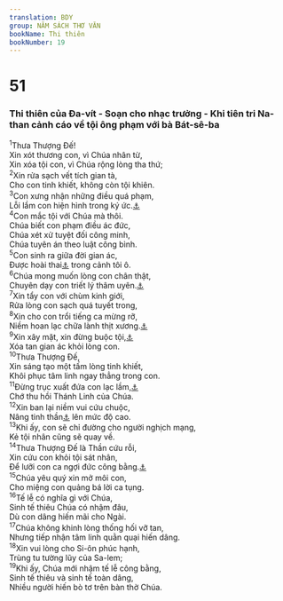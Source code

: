 ```yaml
---
translation: BDY
group: NĂM SÁCH THƠ VĂN
bookName: Thi thiên 
bookNumber: 19
---
```


<div class="title"><h1>51</h1><h3>Thi thiên của Đa-vít - Soạn cho nhạc trưởng - Khi tiên tri Na-than cảnh cáo về tội ông phạm với bà Bát-sê-ba</h3></div>
<span class="verse thi_51_1"><sup>1</sup>Thưa Thượng Đế!<br/>Xin xót thương con, vì Chúa nhân từ,<br/>Xin xóa tội con, vì Chúa rộng lòng tha thứ;<br/></span>
<span class="verse thi_51_2"><sup>2</sup>Xin rửa sạch vết tích gian tà,<br/>Cho con tinh khiết, không còn tội khiên.<br/></span>
<span class="verse thi_51_3"><sup>3</sup>Con xưng nhận những điều quá phạm,<br/>Lỗi lầm con hiện hình trong ký ức.<a href="#" data-toggle="tooltip" data-placement="bottom" title="Nt luôn ở trước con">⚓</a><br/></span>
<span class="verse thi_51_4"><sup>4</sup>Con mắc tội với Chúa mà thôi.<br/>Chúa biết con phạm điều ác đức,<br/>Chúa xét xử tuyệt đối công minh,<br/>Chúa tuyên án theo luật công bình.<br/></span>
<span class="verse thi_51_5"><sup>5</sup>Con sinh ra giữa đời gian ác,<br/>Được hoài thai<a href="#" data-toggle="tooltip" data-placement="bottom" title="Nt mẹ hoài thai">⚓</a> trong cảnh tôi ô.<br/></span>
<span class="verse thi_51_6"><sup>6</sup>Chúa mong muốn lòng con chân thật,<br/>Chuyên dạy con triết lý thâm uyên.<a href="#" data-toggle="tooltip" data-placement="bottom" title="Nt Chúa sẽ làm cho con biết sự khôn ngoan trong nơi bí mật của lòng con">⚓</a><br/></span>
<span class="verse thi_51_7"><sup>7</sup>Xin tẩy con với chùm kinh giới,<br/>Rửa lòng con sạch quá tuyết trong,<br/></span>
<span class="verse thi_51_8"><sup>8</sup>Xin cho con trổi tiếng ca mừng rỡ,<br/>Niềm hoan lạc chữa lành thịt xương.<a href="#" data-toggle="tooltip" data-placement="bottom" title="Nt xương Chúa bẻ gãy được hoan lạc">⚓</a><br/></span>
<span class="verse thi_51_9"><sup>9</sup>Xin xây mặt, xin đừng buộc tội,<a href="#" data-toggle="tooltip" data-placement="bottom" title="Nt ngụ ý">⚓</a><br/>Xóa tan gian ác khỏi lòng con.<br/></span>
<span class="verse thi_51_10"><sup>10</sup>Thưa Thượng Đế,<br/>Xin sáng tạo một tấm lòng tinh khiết,<br/>Khôi phục tâm linh ngay thẳng trong con.<br/></span>
<span class="verse thi_51_11"><sup>11</sup>Đừng trục xuất đứa con lạc lầm,<a href="#" data-toggle="tooltip" data-placement="bottom" title="Nt đừng bỏ con khỏi mặt Ngài">⚓</a><br/>Chớ thu hồi Thánh Linh của Chúa.<br/></span>
<span class="verse thi_51_12"><sup>12</sup>Xin ban lại niềm vui cứu chuộc,<br/>Nâng tinh thần<a href="#" data-toggle="tooltip" data-placement="bottom" title="Nt tâm linh sẵn sàng">⚓</a> lên mức độ cao.<br/></span>
<span class="verse thi_51_13"><sup>13</sup>Khi ấy, con sẽ chỉ đường cho người nghịch mạng,<br/>Kẻ tội nhân cũng sẽ quay về.<br/></span>
<span class="verse thi_51_14"><sup>14</sup>Thưa Thượng Đế là Thần cứu rỗi,<br/>Xin cứu con khỏi tội sát nhân,<br/>Để lưỡi con ca ngợi đức công bằng.<a href="#" data-toggle="tooltip" data-placement="bottom" title="Nt đức công bằng của Chúa">⚓</a><br/></span>
<span class="verse thi_51_15"><sup>15</sup>Chúa yêu quý xin mở môi con,<br/>Cho miệng con quảng bá lời ca tụng.<br/></span>
<span class="verse thi_51_16"><sup>16</sup>Tế lễ có nghĩa gì với Chúa,<br/>Sinh tế thiêu Chúa có nhậm đâu,<br/>Dù con dâng hiến mãi cho Ngài.<br/></span>
<span class="verse thi_51_17"><sup>17</sup>Chúa không khinh lòng thống hối vỡ tan,<br/>Nhưng tiếp nhận tâm linh quằn quại hiến dâng.<br/></span>
<span class="verse thi_51_18"><sup>18</sup>Xin vui lòng cho Si-ôn phúc hạnh,<br/>Trùng tu tường lũy của Sa-lem;<br/></span>
<span class="verse thi_51_19"><sup>19</sup>Khi ấy, Chúa mới nhậm tế lễ công bằng,<br/>Sinh tế thiêu và sinh tế toàn dâng,<br/>Nhiều người hiến bò tơ trên bàn thờ Chúa.</span>
